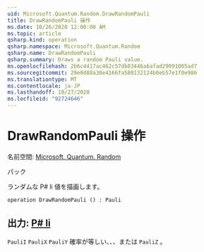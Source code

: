 ```yaml
---
uid: Microsoft.Quantum.Random.DrawRandomPauli
title: DrawRandomPauli 操作
ms.date: 10/26/2020 12:00:00 AM
ms.topic: article
qsharp.kind: operation
qsharp.namespace: Microsoft.Quantum.Random
qsharp.name: DrawRandomPauli
qsharp.summary: Draws a random Pauli value.
ms.openlocfilehash: 2b6c4417ac462c57db83446a6afad29091005ad7
ms.sourcegitcommit: 29e0d88a30e4166fa580132124b0eb57e1f0e986
ms.translationtype: MT
ms.contentlocale: ja-JP
ms.lasthandoff: 10/27/2020
ms.locfileid: "92724646"
---
```

# <a name="drawrandompauli-operation"></a>DrawRandomPauli 操作

名前空間: [Microsoft. Quantum. Random](xref:Microsoft.Quantum.Random)

パック [](https://nuget.org/packages/)


ランダムな P# li 値を描画します。

```qsharp
operation DrawRandomPauli () : Pauli
```


## <a name="output--pauli"></a>出力: [P# li](xref:microsoft.quantum.lang-ref.pauli)

`PauliI` `PauliX` `PauliY` 確率が等しい、、、または `PauliZ` 。